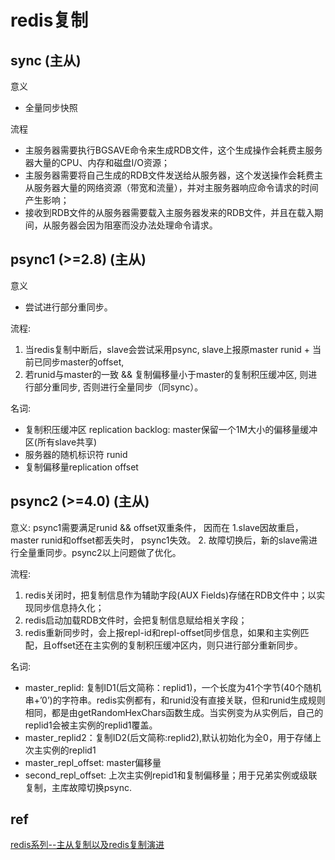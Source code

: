 # redis复制

## sync (主从)  
意义  
- 全量同步快照  

流程  
- 主服务器需要执行BGSAVE命令来生成RDB文件，这个生成操作会耗费主服务器大量的CPU、内存和磁盘I/O资源；   
- 主服务器需要将自己生成的RDB文件发送给从服务器，这个发送操作会耗费主从服务器大量的网络资源（带宽和流量），并对主服务器响应命令请求的时间产生影响；   
- 接收到RDB文件的从服务器需要载入主服务器发来的RDB文件，并且在载入期间，从服务器会因为阻塞而没办法处理命令请求。  

## psync1 (>=2.8) (主从)  
意义  
- 尝试进行部分重同步。   

流程:   
1. 当redis复制中断后，slave会尝试采用psync, slave上报原master runid + 当前已同步master的offset,   
2. 若runid与master的一致 && 复制偏移量小于master的复制积压缓冲区, 则进行部分重同步, 否则进行全量同步（同sync）。  

名词:  
- 复制积压缓冲区 replication backlog: master保留一个1M大小的偏移量缓冲区(所有slave共享)  
- 服务器的随机标识符 runid  
- 复制偏移量replication offset  

## psync2 (>=4.0) (主从)  
意义: psync1需要满足runid && offset双重条件， 因而在 1.slave因故重启，master runid和offset都丢失时， psync1失效。 2. 故障切换后，新的slave需进行全量重同步。psync2以上问题做了优化。  

流程:  
1. redis关闭时，把复制信息作为辅助字段(AUX Fields)存储在RDB文件中；以实现同步信息持久化；  
2. redis启动加载RDB文件时，会把复制信息赋给相关字段；  
3. redis重新同步时，会上报repl-id和repl-offset同步信息，如果和主实例匹配，且offset还在主实例的复制积压缓冲区内，则只进行部分重新同步。  

名词:  
- master_replid: 复制ID1(后文简称：replid1)，一个长度为41个字节(40个随机串+’0’)的字符串。redis实例都有，和runid没有直接关联，但和runid生成规则相同，都是由getRandomHexChars函数生成。当实例变为从实例后，自己的replid1会被主实例的replid1覆盖。  
- master_replid2：复制ID2(后文简称:replid2),默认初始化为全0，用于存储上次主实例的replid1  
- master_repl_offset: master偏移量  
- second_repl_offset: 上次主实例repid1和复制偏移量；用于兄弟实例或级联复制，主库故障切换psync.  

## ref
[ redis系列--主从复制以及redis复制演进 ](https://www.cnblogs.com/wdliu/p/9407179.html)